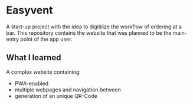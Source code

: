 # Easyvent 

A start-up project with the idea to digitilize the workflow of ordering at a bar.
This repository contains the website that was planned to be the main-entry point of the app user.

## What I learned

A complex website containing:
- PWA-enabled
- multiple webpages and navigation between
- generation of an unique QR-Code

